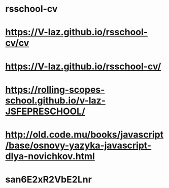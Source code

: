 # rsschool-cv
# https://V-laz.github.io/rsschool-cv/cv
# https://V-laz.github.io/rsschool-cv/
# https://rolling-scopes-school.github.io/v-laz-JSFEPRESCHOOL/
# http://old.code.mu/books/javascript/base/osnovy-yazyka-javascript-dlya-novichkov.html
# san6E2xR2VbE2Lnr
